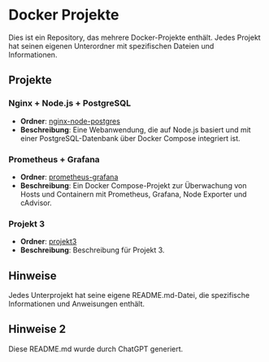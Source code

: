 # Docker Projekte

Dies ist ein Repository, das mehrere Docker-Projekte enthält. Jedes Projekt hat seinen eigenen Unterordner mit spezifischen Dateien und Informationen.

## Projekte

### Nginx + Node.js + PostgreSQL
- **Ordner**: [nginx-node-postgres](./nginx-node-postgres)
- **Beschreibung**: Eine Webanwendung, die auf Node.js basiert und mit einer PostgreSQL-Datenbank über Docker Compose integriert ist.

### Prometheus + Grafana
- **Ordner**: [prometheus-grafana](./prometheus-grafana)
- **Beschreibung**: Ein Docker Compose-Projekt zur Überwachung von Hosts und Containern mit Prometheus, Grafana, Node Exporter und cAdvisor.

### Projekt 3
- **Ordner**: [projekt3](./projekt3)
- **Beschreibung**: Beschreibung für Projekt 3.

## Hinweise
Jedes Unterprojekt hat seine eigene README.md-Datei, die spezifische Informationen und Anweisungen enthält.

## Hinweise 2
Diese README.md wurde durch ChatGPT generiert.
